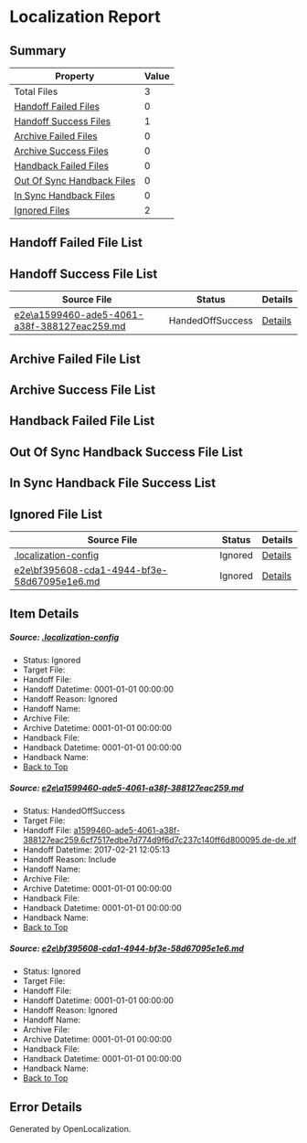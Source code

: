 # <a name='report-top'></a> Localization Report

## Summary
 Property | Value 
 -------- | ----- 
 Total Files | 3
[ Handoff Failed Files ](#handoff-failed-list)| 0
[ Handoff Success Files ](#handoff-success-list)| 1
[ Archive Failed Files ](#archive-failed-list)| 0
[ Archive Success Files ](#archive-success-list)| 0
[ Handback Failed Files ](#handback-failed-list)| 0
[ Out Of Sync Handback Files ](#outofsync-handback-success-list)| 0
[ In Sync Handback Files ](#insync-handback-success-list)| 0
[ Ignored Files ](#ignored-list)| 2

## <a name='handoff-failed-list'></a> Handoff Failed File List

## <a name='handoff-success-list'></a> Handoff Success File List
 Source File | Status | Details 
 ----------- | ------ | ------- 
 [e2e\a1599460-ade5-4061-a38f-388127eac259.md](https://github.com/OpenLocalizationTestOrg/ol-test4/blob/a737d2d5b05e9d5e3a92d55d5d0d03894d2a3816/e2e/a1599460-ade5-4061-a38f-388127eac259.md) | HandedOffSuccess | [Details](#0819b5c980d85c03d95770f543a1bb7e9597155e1)

## <a name='archive-failed-list'></a> Archive Failed File List

## <a name='archive-success-list'></a> Archive Success File List

## <a name='handback-failed-list'></a> Handback Failed File List

## <a name='outofsync-handback-success-list'></a> Out Of Sync Handback Success File List

## <a name='insync-handback-success-list'></a> In Sync Handback File Success List

## <a name='ignored-list'></a> Ignored File List
 Source File | Status | Details 
 ----------- | ------ | ------- 
 [.localization-config](https://github.com/OpenLocalizationTestOrg/ol-test4/blob/a737d2d5b05e9d5e3a92d55d5d0d03894d2a3816/.localization-config) | Ignored | [Details](#cb0632cf59c1387fc1742bfb9fa3c47f87e2e5c90)
 [e2e\bf395608-cda1-4944-bf3e-58d67095e1e6.md](https://github.com/OpenLocalizationTestOrg/ol-test4/blob/a737d2d5b05e9d5e3a92d55d5d0d03894d2a3816/e2e/bf395608-cda1-4944-bf3e-58d67095e1e6.md) | Ignored | [Details](#e11294600b851ca8f2d3493b2ed479f730d149c22)

## Item Details
##### <a name='cb0632cf59c1387fc1742bfb9fa3c47f87e2e5c90'></a> Source: [.localization-config](https://github.com/OpenLocalizationTestOrg/ol-test4/blob/a737d2d5b05e9d5e3a92d55d5d0d03894d2a3816/.localization-config)
* Status: Ignored
* Target File: 
* Handoff File: 
* Handoff Datetime: 0001-01-01 00:00:00
* Handoff Reason: Ignored
* Handoff Name: 
* Archive File: 
* Archive Datetime: 0001-01-01 00:00:00
* Handback File: 
* Handback Datetime: 0001-01-01 00:00:00
* Handback Name: 
* [Back to Top](#report-top)

##### <a name='0819b5c980d85c03d95770f543a1bb7e9597155e1'></a> Source: [e2e\a1599460-ade5-4061-a38f-388127eac259.md](https://github.com/OpenLocalizationTestOrg/ol-test4/blob/a737d2d5b05e9d5e3a92d55d5d0d03894d2a3816/e2e/a1599460-ade5-4061-a38f-388127eac259.md)
* Status: HandedOffSuccess
* Target File: 
* Handoff File: [a1599460-ade5-4061-a38f-388127eac259.6cf7517edbe7d774d9f6d7c237c140ff6d800095.de-de.xlf](https://github.com/OpenLocalizationTestOrg/ol-test4-handoff/blob/d9c78941772f525d0a96fd853b259016b590568d/ol-handoff/OpenLocalizationTestOrg/ol-test4-dede/xinjiang/mt/a1599460-ade5-4061-a38f-388127eac259.6cf7517edbe7d774d9f6d7c237c140ff6d800095.de-de.xlf)
* Handoff Datetime: 2017-02-21 12:05:13
* Handoff Reason: Include
* Handoff Name: 
* Archive File: 
* Archive Datetime: 0001-01-01 00:00:00
* Handback File: 
* Handback Datetime: 0001-01-01 00:00:00
* Handback Name: 
* [Back to Top](#report-top)

##### <a name='e11294600b851ca8f2d3493b2ed479f730d149c22'></a> Source: [e2e\bf395608-cda1-4944-bf3e-58d67095e1e6.md](https://github.com/OpenLocalizationTestOrg/ol-test4/blob/a737d2d5b05e9d5e3a92d55d5d0d03894d2a3816/e2e/bf395608-cda1-4944-bf3e-58d67095e1e6.md)
* Status: Ignored
* Target File: 
* Handoff File: 
* Handoff Datetime: 0001-01-01 00:00:00
* Handoff Reason: Ignored
* Handoff Name: 
* Archive File: 
* Archive Datetime: 0001-01-01 00:00:00
* Handback File: 
* Handback Datetime: 0001-01-01 00:00:00
* Handback Name: 
* [Back to Top](#report-top)


## Error Details

Generated by OpenLocalization.
